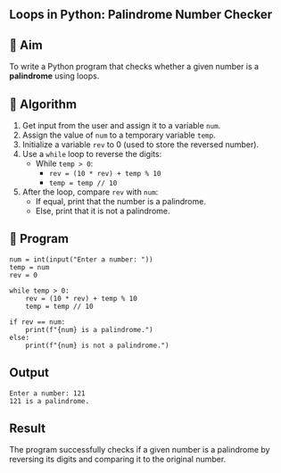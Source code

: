 ## Loops in Python: Palindrome Number Checker

## 🎯 Aim
To write a Python program that checks whether a given number is a **palindrome** using loops.

## 🧠 Algorithm
1. Get input from the user and assign it to a variable `num`.
2. Assign the value of `num` to a temporary variable `temp`.
3. Initialize a variable `rev` to 0 (used to store the reversed number).
4. Use a `while` loop to reverse the digits:
   - While `temp > 0`:
     - `rev = (10 * rev) + temp % 10`
     - `temp = temp // 10`
5. After the loop, compare `rev` with `num`:
   - If equal, print that the number is a palindrome.
   - Else, print that it is not a palindrome.

## 🧾 Program
```
num = int(input("Enter a number: "))
temp = num
rev = 0

while temp > 0:
    rev = (10 * rev) + temp % 10
    temp = temp // 10

if rev == num:
    print(f"{num} is a palindrome.")
else:
    print(f"{num} is not a palindrome.")
```
## Output
```
Enter a number: 121
121 is a palindrome.
```
## Result

The program successfully checks if a given number is a palindrome by reversing its digits and comparing it to the original number.

